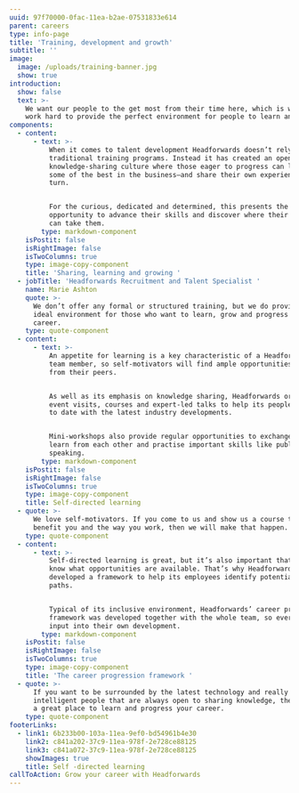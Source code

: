 ```yaml
---
uuid: 97f70000-0fac-11ea-b2ae-07531833e614
parent: careers
type: info-page
title: 'Training, development and growth'
subtitle: ''
image:
  image: /uploads/training-banner.jpg
  show: true
introduction:
  show: false
  text: >-
    We want our people to the get most from their time here, which is why we
    work hard to provide the perfect environment for people to learn and grow.
components:
  - content:
      - text: >-
          When it comes to talent development Headforwards doesn’t rely on
          traditional training programs. Instead it has created an open,
          knowledge-sharing culture where those eager to progress can learn from
          some of the best in the business—and share their own experiences in
          turn. 


          For the curious, dedicated and determined, this presents the perfect
          opportunity to advance their skills and discover where their ability
          can take them.
        type: markdown-component
    isPostit: false
    isRightImage: false
    isTwoColumns: true
    type: image-copy-component
    title: 'Sharing, learning and growing '
  - jobTitle: 'Headforwards Recruitment and Talent Specialist '
    name: Marie Ashton
    quote: >-
      We don’t offer any formal or structured training, but we do provide the
      ideal environment for those who want to learn, grow and progress their
      career.
    type: quote-component
  - content:
      - text: >-
          An appetite for learning is a key characteristic of a Headforwards
          team member, so self-motivators will find ample opportunities to learn
          from their peers. 


          As well as its emphasis on knowledge sharing, Headforwards organises
          event visits, courses and expert-led talks to help its people stay up
          to date with the latest industry developments. 


          Mini-workshops also provide regular opportunities to exchange ideas,
          learn from each other and practise important skills like public
          speaking.
        type: markdown-component
    isPostit: false
    isRightImage: false
    isTwoColumns: true
    type: image-copy-component
    title: Self-directed learning
  - quote: >-
      We love self-motivators. If you come to us and show us a course that will
      benefit you and the way you work, then we will make that happen.
    type: quote-component
  - content:
      - text: >-
          Self-directed learning is great, but it’s also important that people
          know what opportunities are available. That’s why Headforwards
          developed a framework to help its employees identify potential career
          paths. 


          Typical of its inclusive environment, Headforwards’ career progression
          framework was developed together with the whole team, so everyone has
          input into their own development.
        type: markdown-component
    isPostit: false
    isRightImage: false
    isTwoColumns: true
    type: image-copy-component
    title: 'The career progression framework '
  - quote: >-
      If you want to be surrounded by the latest technology and really
      intelligent people that are always open to sharing knowledge, then this is
      a great place to learn and progress your career.
    type: quote-component
footerLinks:
  - link1: 6b233b00-103a-11ea-9ef0-bd54961b4e30
    link2: c841a202-37c9-11ea-978f-2e728ce88125
    link3: c841a072-37c9-11ea-978f-2e728ce88125
    showImages: true
    title: Self -directed learning
callToAction: Grow your career with Headforwards
---
```


